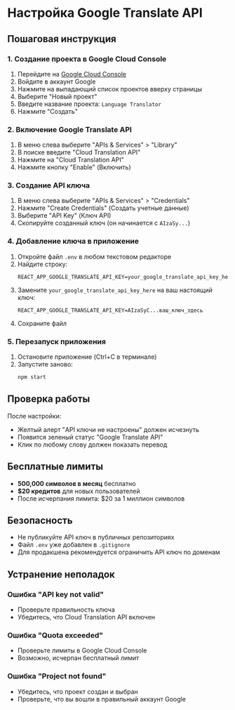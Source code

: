 # Настройка Google Translate API

## Пошаговая инструкция

### 1. Создание проекта в Google Cloud Console

1. Перейдите на [Google Cloud Console](https://console.cloud.google.com/)
2. Войдите в аккаунт Google
3. Нажмите на выпадающий список проектов вверху страницы
4. Выберите "Новый проект"
5. Введите название проекта: `Language Translator`
6. Нажмите "Создать"

### 2. Включение Google Translate API

1. В меню слева выберите "APIs & Services" > "Library"
2. В поиске введите "Cloud Translation API"
3. Нажмите на "Cloud Translation API"
4. Нажмите кнопку "Enable" (Включить)

### 3. Создание API ключа

1. В меню слева выберите "APIs & Services" > "Credentials"
2. Нажмите "Create Credentials" (Создать учетные данные)
3. Выберите "API Key" (Ключ API)
4. Скопируйте созданный ключ (он начинается с `AIzaSy...`)

### 4. Добавление ключа в приложение

1. Откройте файл `.env` в любом текстовом редакторе
2. Найдите строку:
   ```
   REACT_APP_GOOGLE_TRANSLATE_API_KEY=your_google_translate_api_key_here
   ```
3. Замените `your_google_translate_api_key_here` на ваш настоящий ключ:
   ```
   REACT_APP_GOOGLE_TRANSLATE_API_KEY=AIzaSyC...ваш_ключ_здесь
   ```
4. Сохраните файл

### 5. Перезапуск приложения

1. Остановите приложение (Ctrl+C в терминале)
2. Запустите заново:
   ```bash
   npm start
   ```

## Проверка работы

После настройки:
- Желтый алерт "API ключи не настроены" должен исчезнуть
- Появится зеленый статус "Google Translate API"
- Клик по любому слову должен показать перевод

## Бесплатные лимиты

- **500,000 символов в месяц** бесплатно
- **$20 кредитов** для новых пользователей
- После исчерпания лимита: $20 за 1 миллион символов

## Безопасность

- Не публикуйте API ключ в публичных репозиториях
- Файл `.env` уже добавлен в `.gitignore`
- Для продакшена рекомендуется ограничить API ключ по доменам

## Устранение неполадок

### Ошибка "API key not valid"
- Проверьте правильность ключа
- Убедитесь, что Cloud Translation API включен

### Ошибка "Quota exceeded"
- Проверьте лимиты в Google Cloud Console
- Возможно, исчерпан бесплатный лимит

### Ошибка "Project not found"
- Убедитесь, что проект создан и выбран
- Проверьте, что вы вошли в правильный аккаунт Google
